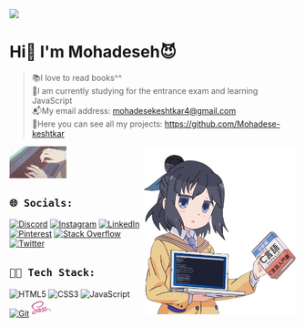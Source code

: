 [![](https://visitcount.itsvg.in/api?id=Mohadese-Keshtkar&icon=5&color=6)](https://visitcount.itsvg.in)

# Hi👋 I'm Mohadeseh😈
> 📚I love to read books^^<br>
 🌱I am currently studying for the entrance exam and learning JavaScript<br>
 📬My email address: mohadesekeshtkar4@gmail.com<br>
🌚Here you can see all my projects: https://github.com/Mohadese-keshtkar<br>

<img align="center" width="100px" src="img/d85d4581632bcf7f14a4bab4914f5d1e.gif">
<img align="right" width="270px" src="img/koko.png">


## `🌐 Socials:`
[![Discord](https://img.shields.io/badge/Discord-%237289DA.svg?logo=discord&logoColor=white)](https://discord.gg/<@1070171214036877324>) [![Instagram](https://img.shields.io/badge/Instagram-%23E4405F.svg?logo=Instagram&logoColor=white)](https://instagram.com/@stackbit.ir) [![LinkedIn](https://img.shields.io/badge/LinkedIn-%230077B5.svg?logo=linkedin&logoColor=white)](https://linkedin.com/in/www.linkedin.com/in/mohadesekeshtkar2006) [![Pinterest](https://img.shields.io/badge/Pinterest-%23E60023.svg?logo=Pinterest&logoColor=white)](https://pinterest.com/@mohadesekeshtkar4) [![Stack Overflow](https://img.shields.io/badge/-Stackoverflow-FE7A16?logo=stack-overflow&logoColor=white)](https://stackoverflow.com/users/https://stackoverflow.com/users/22197809/mohadese-keshtkar) [![Twitter](https://img.shields.io/badge/Twitter-%231DA1F2.svg?logo=Twitter&logoColor=white)](https://twitter.com/MKeshtkar65942) 



## `👩‍💻 Tech Stack:`
![HTML5](https://img.shields.io/badge/html5-%23E34F26.svg?style=for-the-badge&logo=html5&logoColor=white) ![CSS3](https://img.shields.io/badge/css3-%231572B6.svg?style=for-the-badge&logo=css3&logoColor=white) ![JavaScript](https://img.shields.io/badge/javascript-%23323330.svg?style=for-the-badge&logo=javascript&logoColor=%23F7DF1E)
<a href="https://git-scm.com/" target="_blank" rel="noreferrer"><img src="https://raw.githubusercontent.com/danielcranney/readme-generator/main/public/icons/skills/git-colored.svg" width="34" height="30" alt="Git" /></a>
<img src="https://raw.githubusercontent.com/devicons/devicon/master/icons/sass/sass-original.svg" alt="sass" width="35" height="31"/>



<!-- Proudly created with GPRM ( https://gprm.itsvg.in ) -->


</p>
